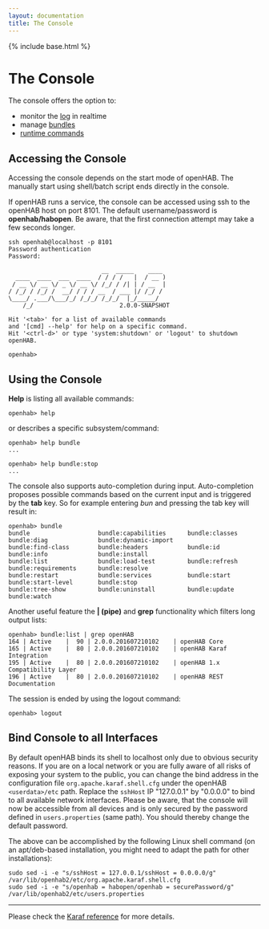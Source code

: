 ```yaml
---
layout: documentation
title: The Console
---
```


{% include base.html %}

# The Console

The console offers the option to:

* monitor the [log](logging.html#karaf-console) in realtime
* manage [bundles](bundles.html)
* [runtime commands](runtime.html)

## Accessing the Console

Accessing the console depends on the start mode of openHAB.
The manually start using shell/batch script ends directly in the console.

If openHAB runs a service, the console can be accessed using ssh to the openHAB host on port 8101.
The default username/password is **openhab/habopen**.
Be aware, that the first connection attempt may take a few seconds longer.

```
ssh openhab@localhost -p 8101
Password authentication
Password:

                          __  _____    ____
  ____  ____  ___  ____  / / / /   |  / __ )
 / __ \/ __ \/ _ \/ __ \/ /_/ / /| | / __  |
/ /_/ / /_/ /  __/ / / / __  / ___ |/ /_/ /
\____/ .___/\___/_/ /_/_/ /_/_/  |_/_____/
    /_/                        2.0.0-SNAPSHOT

Hit '<tab>' for a list of available commands
and '[cmd] --help' for help on a specific command.
Hit '<ctrl-d>' or type 'system:shutdown' or 'logout' to shutdown openHAB.

openhab>
```

## Using the Console

**Help** is listing all available commands:

```
openhab> help
```

or describes a specific subsystem/command:

```
openhab> help bundle
...

openhab> help bundle:stop
...
```

The console also supports auto-completion during input.
Auto-completion proposes possible commands based on the current input and is triggered by the **tab** key.
So for example entering _bun_ and pressing the tab key will result in:

```
openhab> bundle
bundle                   bundle:capabilities      bundle:classes           bundle:diag              bundle:dynamic-import
bundle:find-class        bundle:headers           bundle:id                bundle:info              bundle:install
bundle:list              bundle:load-test         bundle:refresh           bundle:requirements      bundle:resolve
bundle:restart           bundle:services          bundle:start             bundle:start-level       bundle:stop
bundle:tree-show         bundle:uninstall         bundle:update            bundle:watch
```

Another useful feature the **\| (pipe)** and **grep** functionality which filters long output lists:

```
openhab> bundle:list | grep openHAB
164 | Active    |  90 | 2.0.0.201607210102    | openHAB Core
165 | Active    |  80 | 2.0.0.201607210102    | openHAB Karaf Integration
195 | Active    |  80 | 2.0.0.201607210102    | openHAB 1.x Compatibility Layer
196 | Active    |  80 | 2.0.0.201607210102    | openHAB REST Documentation
```

The session is ended by using the logout command:

```
openhab> logout
```

## Bind Console to all Interfaces

By default openHAB binds its shell to localhost only due to obvious security reasons.
If you are on a local network or you are fully aware of all risks of exposing your system to the public, you can change the bind address in the configuration file `org.apache.karaf.shell.cfg` under the openHAB `<userdata>/etc` path.
Replace the `sshHost` IP "127.0.0.1" by "0.0.0.0" to bind to all available network interfaces.
Please be aware, that the console will now be accessible from all devices and is only secured by the password defined in `users.properties` (same path).
You should thereby change the default password.

The above can be accomplished by the following Linux shell command (on an apt/deb-based installation, you might need to adapt the path for other installations):

```
sudo sed -i -e "s/sshHost = 127.0.0.1/sshHost = 0.0.0.0/g" /var/lib/openhab2/etc/org.apache.karaf.shell.cfg
sudo sed -i -e "s/openhab = habopen/openhab = securePassword/g" /var/lib/openhab2/etc/users.properties
```

-----

Please check the [Karaf reference](http://karaf.apache.org/manual/latest/) for more details.
